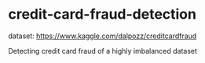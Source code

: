 # credit-card-fraud-detection

dataset: https://www.kaggle.com/dalpozz/creditcardfraud

Detecting credit card fraud of a highly imbalanced dataset
